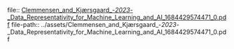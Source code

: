 file:: [Clemmensen_and_Kjærsgaard_-_2023_-_Data_Representativity_for_Machine_Learning_and_AI_1684429574471_0.pdf](../assets/Clemmensen_and_Kjærsgaard_-_2023_-_Data_Representativity_for_Machine_Learning_and_AI_1684429574471_0.pdf)
file-path:: ../assets/Clemmensen_and_Kjærsgaard_-_2023_-_Data_Representativity_for_Machine_Learning_and_AI_1684429574471_0.pdf

